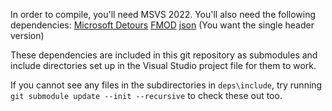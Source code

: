 In order to compile, you'll need MSVS 2022. You'll also need the following dependencies:
[Microsoft Detours](https://github.com/microsoft/Detours)
[FMOD](https://www.fmod.com/download)
[json](https://github.com/nlohmann/json)  (You want the single header version)

These dependencies are included in this git repository as submodules and include directories
set up in the Visual Studio project file for them to work.

If you cannot see any files in the subdirectories in `deps\include`, try running
`git submodule update --init --recursive` to check these out too.

